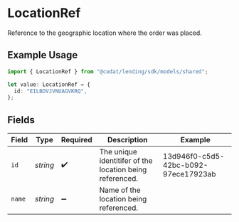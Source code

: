 # LocationRef

Reference to the geographic location where the order was placed.

## Example Usage

```typescript
import { LocationRef } from "@codat/lending/sdk/models/shared";

let value: LocationRef = {
  id: "EILBDVJVNUAGVKRQ",
};
```

## Fields

| Field                                                    | Type                                                     | Required                                                 | Description                                              | Example                                                  |
| -------------------------------------------------------- | -------------------------------------------------------- | -------------------------------------------------------- | -------------------------------------------------------- | -------------------------------------------------------- |
| `id`                                                     | *string*                                                 | :heavy_check_mark:                                       | The unique identitifer of the location being referenced. | 13d946f0-c5d5-42bc-b092-97ece17923ab                     |
| `name`                                                   | *string*                                                 | :heavy_minus_sign:                                       | Name of the location being referenced.                   |                                                          |
